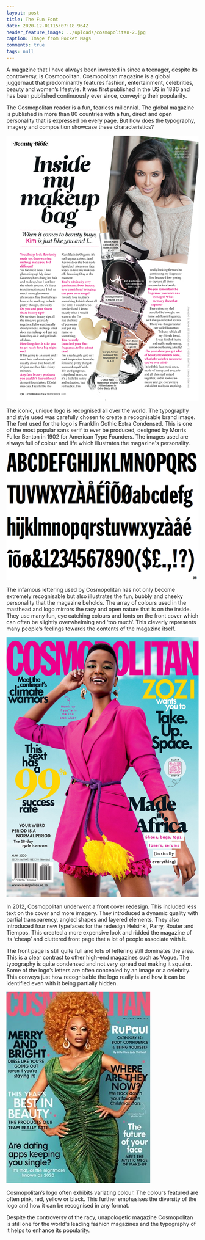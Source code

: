 ```yaml
---
layout: post
title: The Fun Font
date: 2020-12-01T15:07:18.964Z
header_feature_image: ../uploads/cosmopolitan-2.jpg
caption: Image from Pocket Mags
comments: true
tags: null
---
```

A magazine that I have always been invested in since a teenager, despite its controversy, is Cosmopolitan. Cosmopolitan magazine is a global juggernaut that predominantly features fashion, entertainment, celebrities, beauty and women’s lifestyle. It was first published in the US in 1886 and has been published continuously ever since, conveying their popularity.

The Cosmopolitan reader is a fun, fearless millennial. The global magazine is published in more than 80 countries with a fun, direct and open personality that is expressed on every page. But how does the typography, imagery and composition showcase these characteristics?

![Image from Behance](../uploads/38f00a10458921.560e553f82549.jpg)

The iconic, unique logo is recognised all over the world. The typography and style used was carefully chosen to create a recognisable brand image. The font used for the logo is Franklin Gothic Extra Condensed. This is one of the most popular sans serif to ever be produced, designed by Morris Fuller Benton in 1902 for American Type Founders. The images used are always full of colour and life which illustrates the magazine's personality.

![Image from Identifont](../uploads/unnamed.gif)

The infamous lettering used by Cosmopolitan has not only become extremely recognisable but also illustrates the fun, bubbly and cheeky personality that the magazine beholds. The array of colours used in the masthead and logo mirrors the racy and open nature that is on the inside. They use many fun, eye catching colours and fonts on the front cover which can often be slightly overwhelming and ‘too much’. This cleverly represents many people’s feelings towards the contents of the magazine itself.

![Image from Pinterest](../uploads/082d0d6c91f95138ca06e7248f8b87d1.jpg)

In 2012, Cosmopolitan underwent a front cover redesign. This included less text on the cover and more imagery. They introduced a dynamic quality with partial transparency, angled shapes and layered elements. They also introduced four new typefaces for the redesign Helsinki, Parry, Router and Tiempos. This created a more expensive look and ridded the magazine of its ‘cheap’ and cluttered front page that a lot of people associate with it.

The front page is still quite full and lots of lettering still dominates the area. This is a clear contrast to other high-end magazines such as Vogue. The typography is quite condensed and not very spread out making it squalor. Some of the logo’s letters are often concealed by an image or a celebrity. This conveys just how recognisable the logo really is and how it can be identified even with it being partially hidden. 

![Image from Hearst Magazines](../uploads/cosmo-dec20-cover-rgb_400x530_9.jpg)

Cosmopolitan’s logo often exhibits variating colour. The colours featured are often pink, red, yellow or black. This further emphasises the diversity of the logo and how it can be recognised in any format.

Despite the controversy of the racy, unapologetic magazine Cosmopolitan is still one for the world's leading fashion magazines and the typography of it helps to enhance its popularity.